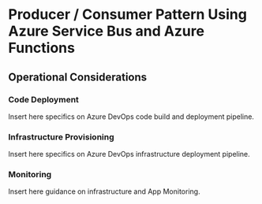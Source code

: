 # Producer / Consumer Pattern Using Azure Service Bus and Azure Functions
## Operational Considerations
### Code Deployment
Insert here specifics on Azure DevOps code build and deployment pipeline.
### Infrastructure Provisioning
Insert here specifics on Azure DevOps infrastructure deployment pipeline.
### Monitoring
Insert here guidance on infrastructure and App Monitoring.
